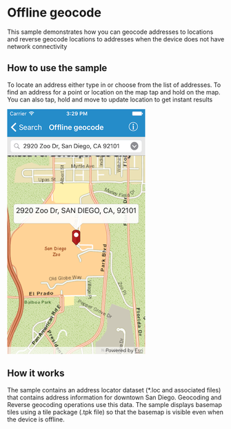 # Offline geocode

This sample demonstrates how you can geocode addresses to locations and
reverse geocode locations to addresses when the device does not have
network connectivity

## How to use the sample

To locate an address either type in or choose from the list of
addresses. To find an address for a point or location on the map tap and
hold on the map. You can also tap, hold and move to update location to
get instant results

![](image1.png)

## How it works

The sample contains an address locator dataset (\*.loc and associated
files) that contains address information for downtown San Diego.
Geocoding and Reverse geocoding operations use this data. The sample
displays basemap tiles using a tile package (.tpk file) so that the
basemap is visible even when the device is offline.
